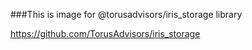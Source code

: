 ###This is image for @torusadvisors/iris_storage library

https://github.com/TorusAdvisors/iris_storage